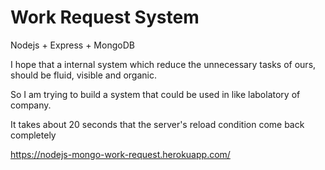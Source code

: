 # Work Request System

Nodejs + Express + MongoDB

I hope that a internal system which reduce the unnecessary tasks of ours, should be fluid, visible and organic.

So I am trying to build a system that could be used in like labolatory of company.


It takes about 20 seconds that the server's reload condition come back completely

https://nodejs-mongo-work-request.herokuapp.com/